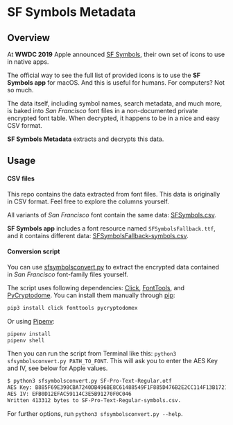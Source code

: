 # SF Symbols Metadata

## Overview

At **WWDC 2019** Apple announced [SF Symbols](https://developer.apple.com/design/human-interface-guidelines/sf-symbols/overview/), their own set of icons to use in native apps.

The official way to see the full list of provided icons is to use the **SF Symbols app** for macOS.
And this is useful for humans. For computers? Not so much.

The data itself, including symbol names, search metadata, and much more, is baked into *San Francisco* font files in a non-documented private encrypted font table. When decrypted, it happens to be in a nice and easy CSV format.

**SF Symbols Metadata** extracts and decrypts this data.


## Usage

#### CSV files

This repo contains the data extracted from font files. This data is originally in CSV format. Feel free to explore the columns yourself.

All variants of *San Francisco* font contain the same data:  [SFSymbols.csv](/CSV/SFSymbols.csv).

**SF Symbols app** includes a font resource named `SFSymbolsFallback.ttf`, and it contains different data: [SFSymbolsFallback-symbols.csv](/CSV/SFSymbolsFallback-symbols.csv).

#### Conversion script

You can use [sfsymbolsconvert.py](/Script/sfsymbolsconvert.py) to extract the encrypted data contained in *San Francisco* font-family files yourself.

The script uses following dependencies: [Click](https://github.com/pallets/click/), [FontTools](https://github.com/fonttools/fonttools), and [PyCryptodome](https://github.com/Legrandin/pycryptodome). You can install them manually through [pip](https://pip.pypa.io/en/stable/):

```sh
pip3 install click fonttools pycryptodomex
```

Or using [Pipenv](https://github.com/pypa/pipenv):

```sh
pipenv install
pipenv shell
```

Then you can run the script from Terminal like this: `python3 sfsymbolsconvert.py PATH_TO_FONT`. This will ask you to enter the AES Key and IV, see below for Apple values.

```sh
$ python3 sfsymbolsconvert.py SF-Pro-Text-Regular.otf
AES Key: B885F69E398CBA7240DB496BE8C61488549F1F885D476B2E2CC114F13B172120
AES IV: EFB0D12EFAC59114C3E5B91270F0C046
Written 413312 bytes to SF-Pro-Text-Regular-symbols.csv.
```

For further options, run `python3 sfsymbolsconvert.py --help`.
